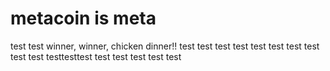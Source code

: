 # metacoin is meta

test
test
winner, winner, chicken dinner!!
test
test
test
test
test
test
test
test
test
test
testtesttest
test
test
test
test
test
